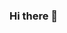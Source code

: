 ### Hi there 👋

<!--
**REliezer/REliezer** is a ✨ _special_ ✨ repository because its `README.md` (this file) appears on your GitHub profile.

Here are some ideas to get you started:

- 🔭 I’m currently working on ...
- 🌱 I’m currently learning ...
- 👯 I’m looking to collaborate on ...
- 🤔 I’m looking for help with ...
- 💬 Ask me about ...
- 📫 How to reach me: ...
- 😄 Pronouns: ...
- ⚡ Fun fact: ...

<table class="table">
  <thead>
    <tr>
      <th scope="col" colspan="2">Lenguajes de Programación</th>
      <th scope="col" colspan="2">DESARROLLO WEB – FRONT-END</th>
      
    </tr>
  </thead>
  <tbody>
    <tr>
      <th scope="row">1</th>
      <td>Java</td>
      <td>HTML/HTML5</td>
      <td>Bootstrap</td>
    </tr>
    <tr>
      <th scope="row">2</th>
      <td>Visual Basic .NET</td>
      <td>CSS</td>
      <td>JavaScript</td>
    </tr>
    <tr>
      <th scope="row">3</th>
      <td>Python</td>
      <td>Sass</td>
      <td>React</td>
    </tr>
  </tbody>
</table>
-->
